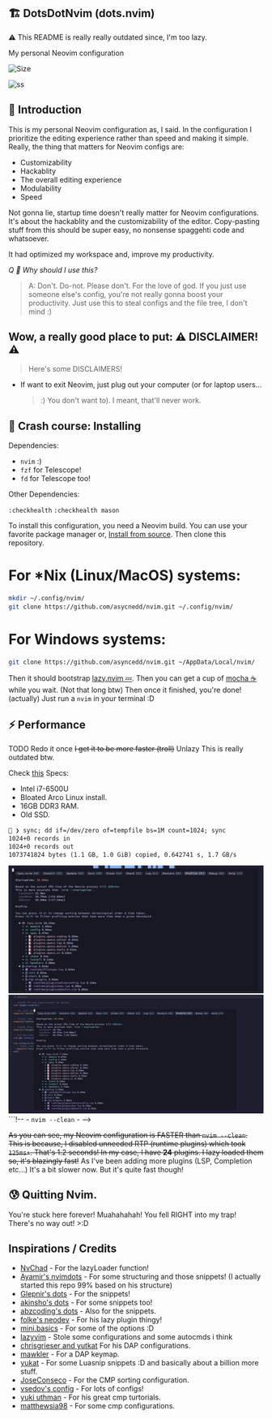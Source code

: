 ## 🏗️ DotsDotNvim (dots.nvim)

:warning: This README is really really outdated since, I'm too lazy.

My personal Neovim configuration

![Size](https://img.shields.io/github/repo-size/asyncedd/dots.nvim?color=%23DDB6F2&label=SIZE&logo=codesandbox&style=for-the-badge&logoColor=D9E0EE&labelColor=302D41)

![ss](https://i.imgur.com/5pSbIS4.png)

## 👋 Introduction

This is my personal Neovim configuration as, I said. In the configuration I
prioritize the editing experience rather than speed and making it simple.
Really, the thing that matters for Neovim configs are:

- Customizability
- Hackablity
- The overall editing experience
- Modulability
- Speed

Not gonna lie, startup time doesn't really matter for Neovim configurations.
It's about the hackablity and the customizability of the editor. Copy-pasting
stuff from this should be super easy, no nonsense spaggehti code and whatsoever.

It had optimized my workspace and, improve my productivity.

_Q 🙋 Why should I use this?_

> A: Don't. Do-not. Please don't. For the love of god. If you just use someone
> else's config, you're not really gonna boost your productivity. Just use this
> to steal configs and the file tree, I don't mind :)

## Wow, a really good place to put: ⚠️ DISCLAIMER! ⚠️

> Here's some DISCLAIMERS!

- If want to exit Neovim, just plug out your computer (or for laptop users...
  >:) You don't want to). I meant, that'll never work.

## 🤨 Crash course: Installing

Dependencies:

- `nvim` :)
- `fzf` for Telescope!
- `fd` for Telescope too!

Other Dependencies:

`:checkhealth`
`:checkhealth mason`

To install this configuration, you need a Neovim build. You can use your
favorite package manager or,
[Install from source](https://dev.to/asyncedd/building-neovim-from-source-1794).
Then clone this repository.

# For *Nix (Linux/MacOS) systems:

```bash
mkdir ~/.config/nvim/
git clone https://github.com/asycnedd/nvim.git ~/.config/nvim/
```
# For Windows systems:

```bash
git clone https://github.com/asyncedd/nvim.git ~/AppData/Local/nvim/
```

Then it should bootstrap [lazy.nvim 💤](https://github.com/folke/lazy.nvim).
Then you can get a cup of [mocha ☕](https://github.com/catppuccin/nvim) while
you wait. (Not that long btw) Then once it finished, you're done! (actually)
Just run a `nvim` in your terminal :D

## ⚡ Performance

TODO Redo it once ~~I get it to be more faster (troll)~~ Unlazy
This is really outdated btw.

Check [this](https://github.com/asyncedd/dots.nvim/tree/master/profiles)
Specs:
- Intel i7-6500U
- Bloated Arco Linux install.
- 16GB DDR3 RAM.
- Old SSD.
```
 ❯ sync; dd if=/dev/zero of=tempfile bs=1M count=1024; sync
1024+0 records in
1024+0 records out
1073741824 bytes (1.1 GB, 1.0 GiB) copied, 0.642741 s, 1.7 GB/s
```

![blank buffer](https://github.com/asyncedd/dots.nvim/blob/master/screenshots/2023-04-30_09-12.png?raw=true)
![a normal buffer](https://github.com/asyncedd/dots.nvim/blob/master/screenshots/2023-04-30_09-13.png?raw=true)
```!-- - `nvim --clean` - -->
<!--   [source](https://github.com/asyncedd/dots.nvim/blob/master/clean.log): -->
<!---->
<!-- ``` -->
<!-- 012.370  000.076: VimEnter autocommands -->
<!-- 012.373  000.003: UIEnter autocommands -->
<!-- 012.374  000.001: before starting main loop -->
<!-- 013.192  000.818: first screen update -->
<!-- 013.202  000.010: --- NVIM STARTED --- -->
<!-- ``` -->
<!---->
<!-- - `nvim` - -->
<!--   [source](https://github.com/asyncedd/dots.nvim/blob/master/normal.log): -->
<!---->
<!-- ``` -->
<!-- 026.451  000.384  000.384: require('dashboard.theme.hyper') -->
<!-- 026.779  001.861: UIEnter autocommands -->
<!-- 026.782  000.003: before starting main loop -->
<!-- 027.179  000.397: first screen update -->
<!-- 027.181  000.002: --- NVIM STARTED --- -->
<!-- ``` -->
<!---->
<!-- - `nvim init.lua --clean` - -->
<!--   [source](https://github.com/asyncedd/dots.nvim/blob/master/cleanedit.log) -->
<!---->
<!-- ``` -->
<!-- 029.448  000.080: VimEnter autocommands -->
<!-- 029.451  000.003: UIEnter autocommands -->
<!-- 029.452  000.001: before starting main loop -->
<!-- 030.247  000.795: first screen update -->
<!-- 030.250  000.003: --- NVIM STARTED --- -->
<!-- ``` -->
<!---->
<!-- - `nvim init.lua` - -->
<!--   [source](https://github.com/asyncedd/dots.nvim/blob/master/edit.log) -->
<!---->
<!-- ``` -->
<!-- 034.959  000.021: VimEnter autocommands -->
<!-- 034.990  000.030: UIEnter autocommands -->
<!-- 034.992  000.002: before starting main loop -->
<!-- 036.897  001.905: first screen update -->
<!-- 036.900  000.003: --- NVIM STARTED --- -->
<!-- ``` -->

~~As you can see, my Neovim configuration is FASTER than `nvim --clean`. This is
because, I disabled unneeded RTP (runtime plugins) which took `125ms+`. That's
1.2 seconds! In my case, I have **24** plugins. I lazy loaded them so, it's
blazingly fast!~~ As I've been adding more plugins (LSP, Completion etc...) It's
a bit slower now. But it's quite fast though!

## 😰 Quitting Nvim.

You're stuck here forever! Muahahahah! You fell RIGHT into my trap! There's no
way out! >:D

## Inspirations / Credits

- [NvChad](https://github.com/nvchad/nvchad) - For the lazyLoader function!
- [Ayamir's nvimdots](https://github.com/ayamir/nvimdots) - For some structuring
  and those snippets! (I actually started this repo 99% based on his structure)
- [Glepnir's dots](https://github.com/glepnir/nvim) - For the snippets!
- [akinsho's dots](https://github.com/akinsho/dotfiles/tree/nightly/.config/nvim) -
  For some snippets too!
- [abzcoding's dots](https://github.com/abzcoding/lvim) - Also for the snippets.
- [folke's neodev](https://github.com/folke/neodev.nvim) - For his lazy plugin
  thingy!
- [mini.basics](https://github.com/echasnovski/mini.basics) - For some of the
  options :D
- [lazyvim](https://github.com/LazyVim/LazyVim) - Stole some configurations and
  some autocmds i think
- [chrisgrieser and yutkat](https://github.com/chrisgrieser/.config) For his DAP
  configurations.
- [mawkler](https://github.com/mawkler/nvim) - For a DAP keymap.
- [yukat](https://github.com/yutkat/dotfiles) - For some Luasnip snippets :D and
  basically about a billion more stuff.
- [JoseConseco](https://github.com/JoseConseco) - For the CMP sorting
  configuration.
- [vsedov's config](https://github.com/vsedov/nvim) - For lots of configs!
- [yuki uthman](https://www.youtube.com/@yukiuthman8358) - For his great cmp
  turtorials.
- [matthewsia98](https://github.com/matthewsia98/dotfiles) - For some cmp configurations.

